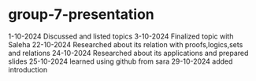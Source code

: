 # group-7-presentation
1-10-2024 Discussed and listed topics
3-10-2024 Finalized topic with Saleha 
22-10-2024 Researched about its relation with proofs,logics,sets and relations
24-10-2024 Researched about its applications and prepared slides
25-10-2024 learned using github from sara
29-10-2024 added introduction 